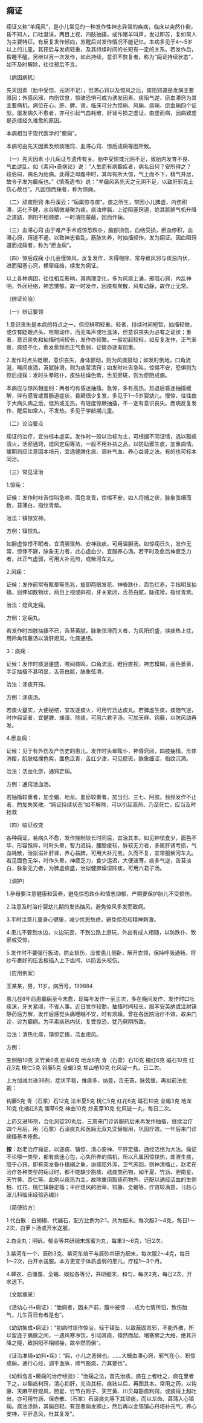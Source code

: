 ## 痫证

痫证又称“羊痫风”，是小儿常见的一种发作性神志异常的疾病，临床以突然仆倒，昏不知人，口吐涎沫，两目上视，四肢抽搐，或作猪羊叫声，发过即苏，复如常人为主要特征。有反复发作倾向，苏醒后对发作情况不能记忆。本病多见于4〜5岁以上的儿童。其预后与发病轻重，及其持续时间的长短有一定的关系。若发作后，昏睡不醒，另继以另一次发作，如此持续，意识不恢复者，称为“痫证持续状态”，如不及时解除，往往预后不良。

〔病因病机〕

先天因素（胎中受惊、元阴不足），但滞心窍以及惊风之后，痰阻窍道是发病主要原因；外感风邪，内伤饮食，惊骇恐惧可成为诱发因素。痰阻气逆、瘀血滞窍为其主要病机，病位在心、肝、脾、肾。临床可分为惊痫、风痫、痰痫、瘀血痫四个证型。屡发病久不愈者，亦可引起气血耗散，肝肾亏损之虚证，由虚而病，因病致虚是造成经久难愈的原因。

本病相当于现代医学的"癫痫”。

本病可由先天因素及顽痰阻窍、血滞心窍、惊后成痫等因所致。

（一）先天因素  小儿痫证与遗传有关。胎中受惊或元阴不足，致胎内发育不良、气血逆乱。如《素问•奇病论》说：“人生而有病癫疾者，病名曰何？安所得之？歧伯曰，病名为胎病。此得之母腹中时，其母有所大惊，气上而不下，精气并居，故令子发为癫疾也。”《慎斋遗书》说："羊癲风系先天之元阴不足，以致肝邪克土伤心故也”。凡因惊而痫者，称为惊痫。

（二）顽痰阻窍  朱丹溪云：“痫属惊与痰”。痰之所生，常因小儿脾虚，内伤积滞，运化不健，水谷精微凝聚为痰，痰浊停膈，上逆阻塞窍道，绝其脏腑气机升降之道路，阴阳不相顺接，一时清阳蒙蔽，因而作痫。

（三）血滞心窍  由于难产手术或惊恐跌仆，脑部损伤，血络受损，瘀血停积，血滞心窍，窍道不通，以致神志昏乱，筋脉失养，时抽搐频作，发为痫证。因血阻窍道而成痫者，称为“瘀血痫”。

（四）惊后成痫  小儿会慢惊风，反复发作，未得根除，常导致风邪与痰浊内伏，进而阻塞心窍，横窜经络，续发为痫证。

以上各种病因，往往相互影响，其病理变化，多为风痰上涌，邪阻心窍，内乱神明，外闭经络，神志怫郁，故一时发作，因痰有聚散，风有动静，故作止无常。

〔辨证论治〕

（一）辨证要领

1.意识丧失是本病的特点之一，但应辨明轻重。轻者，持续时间短暂，抽搐轻微，或仅有眨眼点头、咀嚼动作，而无叫声或吐涎沫，但意识丧失为必有之证状；重者，意识丧失和抽搐时间较长，发作亦频繁。一般初起较轻，如反复发作，正气渐衰，痰结不化，愈发愈频而正气愈弱，证情亦逐渐加重。

2.发作时点头眨眼，意识丧失，身体颤动，则为风痰鼓动；如发时倒地，口角流涎，喉间痰涌，苔腻脉滑，则为痰蒙清窍；如发时吐舌急叫，惊惕不安，恐惧则为惊后成痫：发时头晕眩仆，皮肤枯燥色紫，舌见瘀斑，则为瘀阻成痈。

本病应与惊风相鉴别：两者均有昏迷抽搐。急惊，多有高热，热退后昏迷抽搐缓解，伴有感冒或胃肠道症状，昏厥很少复发，多见于1〜5岁婴幼儿。慢惊，往往由于大病久病之后，低热或无热，有轻度惊厥抽搐，不一定有意识丧失。而病反复发作，醒后如常人，不发热，多见于学龄期儿童。

（二）论治要点

痫证的治疗，宜分标本虚实。发作时一般以治标为主，可根据不同证情，选以豁痰清火，活瘀通窍，熄风定痫等法，一般不用补益之品，以防助邪生痰，加重病情。缓期则应注意固本培元，宜选健脾化痰、调补气血、养心益肾之法。有的也可标本同治。

（三）常见证治

1.惊痫：

证候：发作时吐舌惊叫急啼，面色发青，惊惕不安，如人将捕之状，脉象弦细而数，苔薄白，指纹青紫。

治法：镇惊安神。

方例：镇惊丸。

如胆虚惊悸不眠者，宜清胆泄热、安神祛痰，可用温胆汤。如惊痫日久，发作无常，惊悸不寐，脉象无力者，此心虚血少，宜服养心汤。若平时及愈后神疲乏力者，此正气虚弱，可用大补元煎，或紫河车丸。

2.风痫：

证候：发作前常有眩晕等先兆，旋即两眼发花、神昏跌仆，面色红赤，手指明显抽搐，屈伸如数物状，两目上视或斜视，牙关紧闭，舌苔白腻，脉弦猾，指纹青紫。

治法：熄风定痫。

方例：定痫丸。

若发作时四肢抽搐不已，舌苔黄腻，脉象弦滑而大者，为风阳炽盛，挟痰热上扰，用羚角钩藤汤以清肝熄风，化痰通络。

3：痰痫：

证候：发作时痰涎壅盛，喉间痰鸣，口角流涎，瞪目直视，神志模糊，面色萎黄，手足抽搐不甚明显，舌苔白腻，脉象弦滑。

治法：涤痰开窍。

方例：涤痰汤。

若痰火壅实，大便秘结，宜攻逐痰火，可用竹沥达痰丸。若脾虚生痰，痰随气逆，时作痫证者，宜健脾、燥湿、除痰，可用六君子汤，可加天麻、钩藤，以防风动再发。

4.瘀血痫：

证候：见于有外伤及产伤史的患儿，发作时头晕眩仆，神昏窍闭，四肢抽搐，形体消瘦，肌肤枯燥色紫，面色泛青，舌红少津，可见瘀斑，脉象细涩，指纹沉滞。

治法：活血化瘀，通窍定痫。

方例：通窍活血汤。

若抽搐较重者，加全蝎、地龙。血瘀较重者，加当归、三七、阿胶。频频发作不止者，酌加失笑散。“痫证持续状态”如不解除，可以引起高热、乃至死亡，应当及时抢救

（四）临证权变

各种痫证，若病久不愈，发作控制较长时间后，宜治其本。如见神怯食少，面色不华，形容憔悴，时时头晕，智力迟钝，腰膝痠软，脉软无力者，多属肝肾亏损，气血耗散，治拟滋补肝肾，养心益脾，可用大补元煎。久而不复，宜常服紫河车丸。若见面色无华，时作头晕，神疲乏力，食少运迟，大便溏薄，痰多气逆，舌苔淡白，脉象无力者，为脾虚痰盛，治拟健脾燥湿除痰，可用六君子汤。

〔调护〕

1.孕母要注意健康和营养，避免惊恐跌仆和情志抑郁，产期要保护胎儿不受损伤。

2.注意及时治疗婴幼儿期的发热抽风，避免惊风多发而致痫。

3.平时注意儿童身心徤康，减少忧思愁虑，避免惊恐和精神刺激。

4.患儿不要到水边，火边玩耍，不到公路上游玩，外出有成人相随，以防跌仆、致瘀或受惊。

5.发作时不要强行扳动，防止损伤，应使患儿侧卧，解开衣领，保持呼吸通畅，将纱布裹好的压舌板插入上下齿间，以防舌头咬伤。

〔应用例案〕

王某某，男，11岁，病历号，199884

患儿在8年前患癫痫至今未愈，现每年发作一至三次，多在晚间发作，发作时口吐痰沫，牙关紧闭，不省人事。近日发作较勤，抽搐时间较长，服苯安英纳或注射镇静药后方解，发作后感觉头痛睡眠不安，时有烦躁。曾在各医院治疗不效，故来门诊，诊为癫痫。为平素痰热内伏，复受惊恐，犹乃厥阴所致。

治法：清热化痰，镇惊定搐，活血熄风。

方例：

生侧柏10克  天竹黄6克  胆草6克  地龙6克  青（石䝉）石10克  橘红6克  磁石10克  红花3克  桃仁5克  钩藤5克  全蝎3克  焦山楂10克  化风锭一丸，日二次。

上方加减共进36剂，症状平稳，惟痰多，纳差，舌无苔，脉弦缓，再拟前法化裁：

钩藤5克  青（石䝉）石12克  法半夏5克  桃仁5克  红花6克  磁石10克  全蝎3克  地龙10克  化橘红6克  胆草6克  神曲10克  炒麦芽10克  化风锭一丸，每日二次。

上药又进16剂，合化风锭20丸后，三周来门诊诉服药后未再发作抽搐，继续治疗四个月后，用（石䝉）石滚痰丸和医痫无双丸交替服用，巩固疗效。一年后来门诊痫搐基本痊愈。

**按**：赵老治疗痫证，以逐痰、镇惊、清心安神、平肝定搐，通经活络为大法。痫证不论哪一类型，都有痰迷心包，心失所养的病机，所以凡属因惊挟热，炼液生痰，阻于心窍，即有突发昏仆搐搦之象，迨痰阻外泻，卫气苏回，则神清搐止，赵老在治疗各种类型的痫证时，都不能缺少豁痰、祛痰类药物，如半夏、竹沥、胆南星、天竹黄、杏仁等。此例以痰热为主，故除重用豁痰药物外，还配以通经活血的生侧柏、红花、桃仁镇静定搐；平肝熄风的胆草、钩藤、全蝎等，疗效较满意，（《赵心波儿科临床经验选编》）

〔简便验方〕

1.代白散：白胡椒、代赭石，配方比例为2:1，共为细末。每次服2〜4克，每日1〜2次，白萝卜汤或开水送服，

2.白金丸：明矾、郁金等共研细末炼蜜为丸，每重3〜6克，1日2次。

3.紫河车一个、辰砂3克、紫河车焙干与辰砂共研为细末，每次服2〜4克，每日1〜2次，白开水送服。本方更宜于体质虚弱的患儿，疗程1〜3个月。

4.蝉衣、白僵蚕、全蝎、蜈蚣各等分，共研细末，和匀，每次2克，每日2次，开水送下。

〔文献摘录〕

《活幼心书•痫证》：“胎痫者，因未产前，腹中被惊……成为七情所汩，致伤胎气，儿生百日有者是也”。

《幼幼集成•痫证》：“初病时误作惊治，轻于镇坠，以致蔽固其邪，不能外散，所以留连于膈膜之间，一遇风寒冷饮，引动其痰，倏然而起，堵塞脾之大络，绝其升降之隧，致阴阳不相顺接，故卒然而倒”。

《证治准绳•幼料•痫》：“痫，小儿之恶候也。……大概血滞心窍，邪气在心，积惊成痫。通行心经，调平血脉，顺气豁痰，乃其要也”。

《幼科刍言•癫痫的治疗经验》：“治痫之法，首先治痰，痰在上者吐之，痰在里者下之，以豁痰利窍，清心抑肝，先治其标，痰祛以后，再图其本。常用之药，以钩藤、天麻平肝熄风，胆星、竹节白附子、天竺黄、川贝母豁痰利窍，或痰得上越吐出，亦可用竹沥、保赤散、（石䝉）石滚痰丸等下其顽痰，而以龙齿、菖蒲入心镇痫。痰浊涤除，其痫日轻。有显者痫发即止，然后再以金箔镇心丹培补元气，养心安神，平肝息风，杜其复发”。
